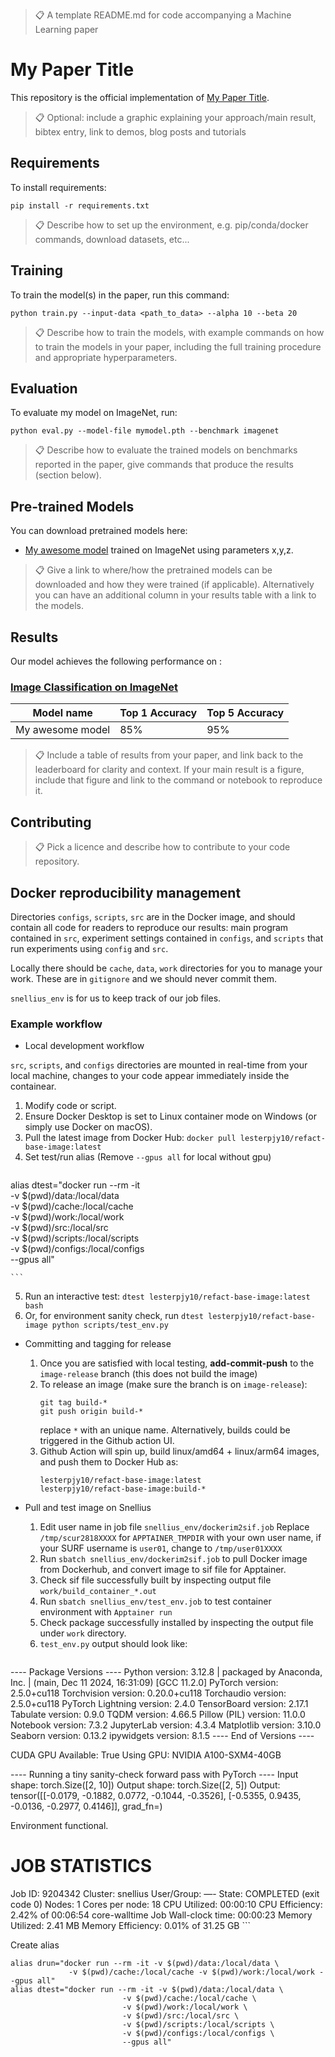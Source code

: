 >📋  A template README.md for code accompanying a Machine Learning paper

# My Paper Title

This repository is the official implementation of [My Paper Title](https://arxiv.org/abs/2030.12345). 

>📋  Optional: include a graphic explaining your approach/main result, bibtex entry, link to demos, blog posts and tutorials

## Requirements

To install requirements:

```setup
pip install -r requirements.txt
```

>📋  Describe how to set up the environment, e.g. pip/conda/docker commands, download datasets, etc...

## Training

To train the model(s) in the paper, run this command:

```train
python train.py --input-data <path_to_data> --alpha 10 --beta 20
```

>📋  Describe how to train the models, with example commands on how to train the models in your paper, including the full training procedure and appropriate hyperparameters.

## Evaluation

To evaluate my model on ImageNet, run:

```eval
python eval.py --model-file mymodel.pth --benchmark imagenet
```

>📋  Describe how to evaluate the trained models on benchmarks reported in the paper, give commands that produce the results (section below).

## Pre-trained Models

You can download pretrained models here:

- [My awesome model](https://drive.google.com/mymodel.pth) trained on ImageNet using parameters x,y,z. 

>📋  Give a link to where/how the pretrained models can be downloaded and how they were trained (if applicable).  Alternatively you can have an additional column in your results table with a link to the models.

## Results

Our model achieves the following performance on :

### [Image Classification on ImageNet](https://paperswithcode.com/sota/image-classification-on-imagenet)

| Model name         | Top 1 Accuracy  | Top 5 Accuracy |
| ------------------ |---------------- | -------------- |
| My awesome model   |     85%         |      95%       |

>📋  Include a table of results from your paper, and link back to the leaderboard for clarity and context. If your main result is a figure, include that figure and link to the command or notebook to reproduce it. 


## Contributing

>📋  Pick a licence and describe how to contribute to your code repository. 


## Docker reproducibility management

Directories `configs`, `scripts`, `src` are in the Docker image, and should contain all code for readers to reproduce our results: main program contained in `src`, experiment settings contained in `configs`, and `scripts` that run experiments using `config` and `src`.

Locally there should be `cache`, `data`, `work` directories for you to manage your work. These are in `gitignore` and we should never commit them. 

`snellius_env` is for us to keep track of our job files.

### Example workflow

- Local development workflow

`src`, `scripts`, and `configs` directories are mounted in real-time from your local machine, changes to your code appear immediately inside the containear.

  1. Modify code or script.
  2. Ensure Docker Desktop is set to Linux container mode on Windows (or simply use Docker on macOS).
  3. Pull the latest image from Docker Hub: `docker pull lesterpjy10/refact-base-image:latest`
  4. Set test/run alias (Remove `--gpus all` for local without gpu) 
     ```
alias dtest="docker run --rm -it \
    -v $(pwd)/data:/local/data \
    -v $(pwd)/cache:/local/cache \
    -v $(pwd)/work:/local/work \
    -v $(pwd)/src:/local/src \
    -v $(pwd)/scripts:/local/scripts \
    -v $(pwd)/configs:/local/configs \
    --gpus all"

    ```
  5. Run an interactive test: `dtest lesterpjy10/refact-base-image:latest bash`
  6. Or, for environment sanity check, run `dtest lesterpjy10/refact-base-image python scripts/test_env.py` 
 
- Committing and tagging for release

  1. Once you are satisfied with local testing, **add-commit-push** to the `image-release` branch (this does not build the image)
  2. To release an image (make sure the branch is on `image-release`):
     ```
     git tag build-* 
     git push origin build-*
     ```
     replace `*` with an unique name. Alternatively, builds could be triggered in the Github action UI.
  3. Github Action will spin up, build linux/amd64 + linux/arm64 images, and push them to Docker Hub as:
     ```
     lesterpjy10/refact-base-image:latest
     lesterpjy10/refact-base-image:build-*
     ```

- Pull and test image on Snellius
  1. Edit user name in job file `snellius_env/dockerim2sif.job` Replace `/tmp/scur2818XXXX` for `APPTAINER_TMPDIR` with your own user name, if your SURF username is `user01`, change to `/tmp/user01XXXX`
  2. Run `sbatch snellius_env/dockerim2sif.job` to pull Docker image from Dockerhub, and convert image to sif file for Apptainer.
  3. Check sif file successfully built by inspecting output file `work/build_container_*.out`
  4. Run `sbatch snellius_env/test_env.job` to test container environment with `Apptainer run`
  5. Check package successfully installed by inspecting the output file under `work` directory.
  6. `test_env.py` output should look like:
     ```
---- Package Versions ----
Python version: 3.12.8 | packaged by Anaconda, Inc. | (main, Dec 11 2024, 16:31:09) [GCC 11.2.0]
PyTorch version: 2.5.0+cu118
Torchvision version: 0.20.0+cu118
Torchaudio version: 2.5.0+cu118
PyTorch Lightning version: 2.4.0
TensorBoard version: 2.17.1
Tabulate version: 0.9.0
TQDM version: 4.66.5
Pillow (PIL) version: 11.0.0
Notebook version: 7.3.2
JupyterLab version: 4.3.4
Matplotlib version: 3.10.0
Seaborn version: 0.13.2
ipywidgets version: 8.1.5
---- End of Versions ----

CUDA GPU Available: True
Using GPU: NVIDIA A100-SXM4-40GB

---- Running a tiny sanity-check forward pass with PyTorch ----
Input shape: torch.Size([2, 10])
Output shape: torch.Size([2, 5])
Output: tensor([[-0.0179, -0.1882,  0.0772, -0.1044, -0.3526],
        [-0.5355,  0.9435, -0.0136, -0.2977,  0.4146]],
       grad_fn=<AddmmBackward0>)

Environment functional.

JOB STATISTICS
==============
Job ID: 9204342
Cluster: snellius
User/Group: —-
State: COMPLETED (exit code 0)
Nodes: 1
Cores per node: 18
CPU Utilized: 00:00:10
CPU Efficiency: 2.42% of 00:06:54 core-walltime
Job Wall-clock time: 00:00:23
Memory Utilized: 2.41 MB
Memory Efficiency: 0.01% of 31.25 GB
     ``` 


Create alias
```
alias drun="docker run --rm -it -v $(pwd)/data:/local/data \
			 -v $(pwd)/cache:/local/cache -v $(pwd)/work:/local/work --gpus all"
alias dtest="docker run --rm -it -v $(pwd)/data:/local/data \
                         -v $(pwd)/cache:/local/cache \
                         -v $(pwd)/work:/local/work \
                         -v $(pwd)/src:/local/src \
                         -v $(pwd)/scripts:/local/scripts \
                         -v $(pwd)/configs:/local/configs \
                         --gpus all"
```
